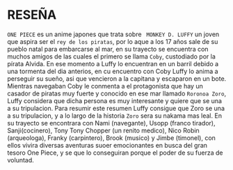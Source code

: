 # RESEÑA
`ONE PIECE` es un anime japones que trata sobre ` MONKEY D. LUFFY` un joven que aspira ser el `rey de los piratas`, por lo aque a los 17 años sale de su pueblo natal para embarcarse al mar, en su trayecto se encuentra con muchos amigos de las cuales el primero se llama  `Coby`, custodiado por la pírata Alvida. En ese momento a Luffy lo encuentran en un barril debido a una tormenta del dia anterios, en cu encuentro con Coby Luffy lo anima a perseguir su sueño, asi que vencieron a la capitana y escaparon en un bote.
Mientras navegaban Coby le conmenta a el protagonista que hay un casador de piratas muy fuerte y conocido en ese mar llamado `Roronoa Zoro`, Luffy considera que dicha persona es muy interesante y quiere que se una a su tripulacion.
Para resumir este resumen Luffy consigue que Zoro se una a su tripulacion, y a lo largo de la historia `Zoro` sera su nakama mas leal.
En su trayecto se encontrara con Nami (navegante), Usopp (franco tirador), Sanji(cocinero), Tony Tony Chopper (un renito medico), Nico Robin (arqueologa), Franky (carpintero), Brook (musico) y Jimbe (timonel), con ellos vivira diversas aventuras suoer emocionantes en busca del gran tesoro One Piece, y se que lo conseguiran porque el poder de su fuerza de voluntad.